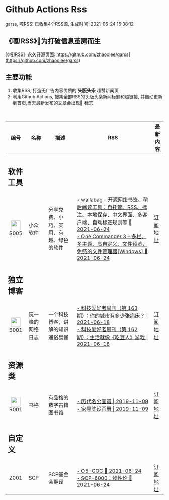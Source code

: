 # Github Actions Rss 

garss, 嘎RSS! 已收集4个RSS源, 生成时间: 2021-06-24 16:38:12

## 《嘎!RSS》🐣为打破信息茧房而生

[《嘎!RSS》永久开源页面: https://github.com/zhaoolee/garss](https://github.com/zhaoolee/garss)

## 主要功能
1. 收集RSS, 打造无广告内容优质的 **头版头条** 超赞新闻页
2. 利用Github Actions, 搜集全部RSS的头版头条新闻标题和超链接, 并自动更新到首页,当天最新发布的文章会出现🌈 标志

<br>

| 编号 | 名称 | 描述 | RSS  |  最新内容 |
| --- | --- | --- | --- |  --- |
| <h2 id="软件工具">软件工具</h2> |  |   |  |
| <div id="S005" style="text-align: center;"><img src="./_media/favicon/S005.png" width="30px" style="width:30px;height: auto;"/><br><span>S005</span></div> | 小众软件 | 分享免费、小巧、实用、有趣、绿色的软件 | [‣ wallabag – 开源网络书签、稍后阅读工具：自托管、RSS、标注、本地保存、中文界面、多客户端、自动标签规则等 🌈 2021-06-24](https://www.appinn.com/wallabag/)<br/>[‣ One Commander 3 – 多栏、多主题、高自定义、文件预览，免费的文件管理器\[Windows\] 🌈 2021-06-24](https://www.appinn.com/one-commander-3/) | [订阅地址](https://www.appinn.com/feed/) | 
| <h2 id="独立博客">独立博客</h2> |  |   |  |
| <div id="B001" style="text-align: center;"><img src="./_media/favicon/B001.png" width="30px" style="width:30px;height: auto;"/><br><span>B001</span></div> |  阮一峰的网络日志 | 一个科技博客，讲解的知识通俗易懂 |  [‣ 科技爱好者周刊（第 163 期）：你的城市有多少张病床？ \| 2021-06-18](http://www.ruanyifeng.com/blog/2021/06/weekly-issue-163.html)<br/>[‣ 科技爱好者周刊（第 162 期）：生活就像《吃豆人》游戏 \| 2021-06-18](http://www.ruanyifeng.com/blog/2021/06/weekly-issue-162.html) | [订阅地址](http://www.ruanyifeng.com/blog/atom.xml) |
| <h2 id="资源类">资源类</h2> |  |   |  |
| <div id="R001" style="text-align: center;"><img src="./_media/favicon/R001.png" width="30px" style="width:30px;height: auto;"/><br><span>R001</span></div> | 书格 |  有品格的数字古籍图书馆 | [‣ 历代名公画谱 \| 2019-11-09](https://new.shuge.org/view/li_dai_ming_gong_hua_pu/#new_tab)<br/>[‣ 家具陈设画册 \| 2019-11-09](https://new.shuge.org/view/jia_ju_chen_she_hua_ce/#new_tab)  |  [订阅地址](https://www.shuge.org/feed/) |  
| <h2 id="自定义">自定义</h2> |  |   |  |
| <div id="R001" style="text-align: center;"><span>Z001</span></div> | SCP |  SCP基金会翻译 | [‣ O5-GOC 🌈 2021-06-24](http://scp-wiki-cn.wikidot.com/o5-goc)<br/>[‣ SCP-6000：物性论 🌈 2021-06-24](http://scp-wiki-cn.wikidot.com/6000contestorbeeztertius)  |  [订阅地址](http://scp-wiki-cn.wikidot.com/feed/pages/pagename/most-recently-created-translated/category/-fragment%2C-deleted/tags/scp%2Cwanderers%2C%E6%95%85%E4%BA%8B%2Cgoi%E6%A0%BC%E5%BC%8F%2C%E8%89%BA%E6%9C%AF%E4%BD%9C%E5%93%81%2C%E4%B8%AD%E5%BF%83%2C%E6%8C%87%E5%AF%BC%2C%E6%96%87%E7%AB%A0%2C%E7%BB%84%E4%BB%B6%2C%E7%89%88%E5%BC%8F%2C%E7%AB%9E%E8%B5%9B%2C%E5%BE%85%E5%88%A0%E9%99%A4%2C%E5%BE%85%E5%88%AA%E9%99%A4%2C-%E6%8E%A9%E8%97%8F%E9%A1%B5%2C-%E5%8E%9F%E5%88%9B/order/created_at+desc/limit/15/t/Most+Recently+Created+Translated.xml) |  
